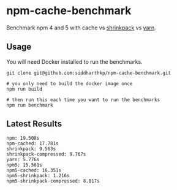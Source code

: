 # npm-cache-benchmark

Benchmark npm 4 and 5 with cache vs [shrinkpack](https://github.com/JamieMason/shrinkpack) vs [yarn](https://github.com/yarnpkg/yarn).

## Usage

You will need Docker installed to run the benchmarks.

```
git clone git@github.com:siddharthkp/npm-cache-benchmark.git

# you only need to build the docker image once
npm run build

# then run this each time you want to run the benchmarks
npm run benchmark
```

## Latest Results

```
npm: 19.508s
npm-cached: 17.781s
shrinkpack: 9.563s
shrinkpack-compressed: 9.767s
yarn: 5.776s
npm5: 15.561s
npm5-cached: 16.351s
npm5-shrinkpack: 1.216s
npm5-shrinkpack-compressed: 8.817s
```
